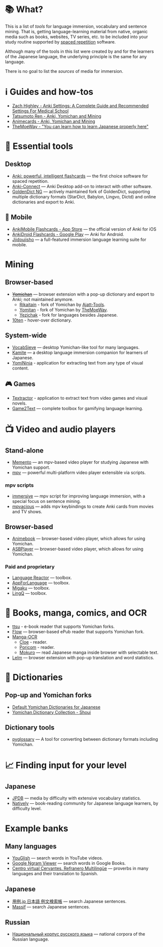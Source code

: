 # :books: What?
This is a list of *tools* for language immersion, vocabulary and sentence mining. That is, getting language-learning material from native, organic media such as books, websites, TV series, etc. to be included into your study routine supported by [spaced repetition](https://en.wikipedia.org/wiki/Spaced_repetition) software.

Although many of the tools in this list were created by and for the learners of the Japanese language, the underlying principle is the same for any language.

There is no goal to list the *sources* of media for immersion.

# :information_source: Guides and how-tos
- [Zach Highley - Anki Settings: A Complete Guide and Recommended Settings For Medical School](https://zhighley.com/anki-settings/)
- [Tatsumoto Ren - Anki, Yomichan and Mining](https://tatsumoto-ren.github.io/blog/table-of-contents.html)
- [Animecards - Anki, Yomichan and Mining](https://animecards.site/)
- [TheMoeWay - "You can learn how to learn Japanese properly here"](https://learnjapanese.moe/)

# :beginner: Essential tools
## Desktop
- [Anki: powerful, intelligent flashcards](https://apps.ankiweb.net/) — the first choice software for spaced repetition.
- [Anki-Connect](https://foosoft.net/projects/anki-connect/) — Anki Desktop add-on to interact with other software.
- [GoldenDict NG](https://github.com/xiaoyifang/goldendict-g) — actively maintained fork of GoldenDict, supporting multiple dictionary formats (StarDict, Babylon, Lingvo, Dictd) and online dictionaries and export to Anki.

## :iphone: Mobile
- [AnkiMobile Flashcards - App Store](https://apps.apple.com/us/app/ankimobile-flashcards/id373493387) — the official version of Anki for iOS
- [AnkiDroid Flashcards - Google Play](https://play.google.com/store/apps/details?id=com.ichi2.anki) — Anki for Android.
- [Jjidoujisho](https://github.com/lrorpilla/jidoujisho) — a full-featured immersion language learning suite for mobile.

# Mining
## Browser-based
- ~~[Yomichan](https://foosoft.net/projects/yomichan/)~~ — browser extension with a pop-up dictionary and export to Anki; not maintained anymore.
  - [Rikaitain](https://github.com/Ajatt-Tools/rikaitan) - fork of Yomichan by [Ajatt-Tools](https://github.com/Ajatt-Tools).
  - [Yomitan](https://github.com/themoeway/yomitan) - fork of Yomichan by [TheMoeWay](https://github.com/themoeway).
  - [Yezichak](https://github.com/StefanVukovic99/yezichak) - fork for languages besides Japanese.
- [10ten](https://github.com/birchill/10ten-ja-reader) - hover-over dictionary.

## System-wide
- [VocabSieve](https://github.com/FreeLanguageTools/vocabsieve) — desktop Yomichan-like tool for many languages.
- [Kamite](https://github.com/fauu/Kamite) — a desktop language immersion companion for learners of Japanese.
- [YomiNinja](https://github.com/matt-m-o/YomiNinja) - application for extracting text from any type of visual content.

## :video_game: Games
- [Textractor](https://github.com/Artikash/Textractor) - application to extract text from video games and visual novels.
- [Game2Text](https://github.com/mathewthe2/Game2Text) — complete toolbox for gamifying language learning.

# :tv: Video and audio players
## Stand-alone
- [Memento](https://github.com/ripose-jp/Memento) — an mpv-based video player for studying Japanese with Yomichan support.
- [mpv](https://mpv.io/) — powerful multi-platform video player extensible via scripts.

### mpv scripts
- [immersive](https://github.com/Ben-Kerman/immersive) — mpv script for improving language immersion, with a special focus on sentence mining.
- [mpvacious](https://github.com/Ajatt-Tools/mpvacious) — adds mpv keybindings to create Anki cards from movies and TV shows.

## Browser-based
- [Animebook](https://animebook.github.io/) — browser-based video player, which allows for using Yomichan.
- [ASBPlayer](https://killergerbah.github.io/asbplayer/) — browser-based video player, which allows for using Yomichan.

### Paid and proprietary
- [Language Reactor](https://www.languagereactor.com/) — toolbox.
- [AppForLanguage](https://appforlanguage.com/) — toolbox.
- [Migaku](https://www.migaku.io/) — toolbox.
- [LingQ](https://www.lingq.com) — toolbox.

# :book: Books, manga, comics, and OCR
- [ttsu](https://github.com/ttu-ttu/ebook-reader) - e-book reader that supports Yomichan forks.
- [Flow](https://www.flowoss.com/) — browser-based ePub reader that supports Yomichan fork.
- [Manga-OCR](https://github.com/kha-white/manga-ocr)
  - [Cloe](https://github.com/blueaxis/Cloe) - reader.
  - [Poricom](https://github.com/blueaxis/Poricom) - reader.
  - [Mokuro](https://github.com/kha-white/mokuro) — read Japanese manga inside browser with selectable text.
- [LeIm](https://chrome.google.com/webstore/detail/leim/gbfkhhfaafkedcjielnibpdhpdciognd) — browser extension with pop-up translation and word statistics.

# :notebook: Dictionaries
## Pop-up and Yomichan forks
- [Default Yomichan Dictionaries for Japanese](https://foosoft.net/projects/yomichan/index.html#dictionaries)
- [Yomichan Dictionary Collection - Shoui](https://learnjapanese.link/dictionaries)
## Dictionary tools
- [pyglossary](https://github.com/ilius/pyglossary) —  A tool for converting between dictionary formats including Yomichan.

# :chart_with_upwards_trend: Finding input for your level
## Japanese
- [JPDB](https://jpdb.io/) — media by difficulty with extensive vocabulary statistics.
- [Natively](https://learnnatively.com/) — book-reading community for Japanese language learners, by difficulty level.

# Example banks
## Many languages
- [YouGlish](https://youglish.com/) — search words in YouTube videos.
- [Google Ngram Viewer](https://books.google.com/ngrams/) — search words in Google Books.
- [Centro virtual Cervantes. Refranero Multilingüe](https://cvc.cervantes.es/lengua/refranero/Default.aspx) — proverbs in many languages and their translation to Spanish.
## Japanese
- [用例.jp 日本語 例文検索帳](https://yourei.jp/) — search Japanese sentences.
- [Massif](https://massif.la/ja) — search Japanese sentences.
## Russian
- [Национальный корпус русского языка](https://ruscorpora.ru/) — national corpora of the Russian language.
